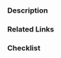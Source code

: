 ### Description

<!-- Please describe your change and its motivation. -->

### Related Links

<!-- Please link to any relevant issues or pull requests! -->

### Checklist

